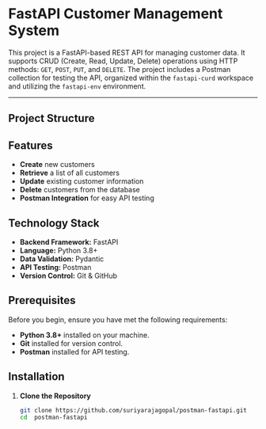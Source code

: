 # FastAPI Customer Management System

This project is a FastAPI-based REST API for managing customer data. It supports CRUD (Create, Read, Update, Delete) operations using HTTP methods: `GET`, `POST`, `PUT`, and `DELETE`. The project includes a Postman collection for testing the API, organized within the `fastapi-curd` workspace and utilizing the `fastapi-env` environment.



---

 ## Project Structure


## Features

- **Create** new customers
- **Retrieve** a list of all customers
- **Update** existing customer information
- **Delete** customers from the database
- **Postman Integration** for easy API testing

## Technology Stack

- **Backend Framework:** FastAPI
- **Language:** Python 3.8+
- **Data Validation:** Pydantic
- **API Testing:** Postman
- **Version Control:** Git & GitHub

## Prerequisites

Before you begin, ensure you have met the following requirements:

- **Python 3.8+** installed on your machine. 
- **Git** installed for version control.
- **Postman** installed for API testing. 

## Installation

1. **Clone the Repository**

   ```bash
   git clone https://github.com/suriyarajagopal/postman-fastapi.git
   cd  postman-fastapi
